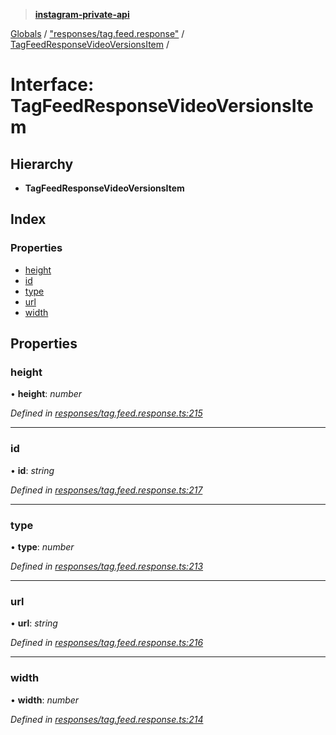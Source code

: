 > **[instagram-private-api](../README.md)**

[Globals](../README.md) / ["responses/tag.feed.response"](../modules/_responses_tag_feed_response_.md) / [TagFeedResponseVideoVersionsItem](_responses_tag_feed_response_.tagfeedresponsevideoversionsitem.md) /

# Interface: TagFeedResponseVideoVersionsItem

## Hierarchy

* **TagFeedResponseVideoVersionsItem**

## Index

### Properties

* [height](_responses_tag_feed_response_.tagfeedresponsevideoversionsitem.md#height)
* [id](_responses_tag_feed_response_.tagfeedresponsevideoversionsitem.md#id)
* [type](_responses_tag_feed_response_.tagfeedresponsevideoversionsitem.md#type)
* [url](_responses_tag_feed_response_.tagfeedresponsevideoversionsitem.md#url)
* [width](_responses_tag_feed_response_.tagfeedresponsevideoversionsitem.md#width)

## Properties

###  height

• **height**: *number*

*Defined in [responses/tag.feed.response.ts:215](https://github.com/dilame/instagram-private-api/blob/01eb399/src/responses/tag.feed.response.ts#L215)*

___

###  id

• **id**: *string*

*Defined in [responses/tag.feed.response.ts:217](https://github.com/dilame/instagram-private-api/blob/01eb399/src/responses/tag.feed.response.ts#L217)*

___

###  type

• **type**: *number*

*Defined in [responses/tag.feed.response.ts:213](https://github.com/dilame/instagram-private-api/blob/01eb399/src/responses/tag.feed.response.ts#L213)*

___

###  url

• **url**: *string*

*Defined in [responses/tag.feed.response.ts:216](https://github.com/dilame/instagram-private-api/blob/01eb399/src/responses/tag.feed.response.ts#L216)*

___

###  width

• **width**: *number*

*Defined in [responses/tag.feed.response.ts:214](https://github.com/dilame/instagram-private-api/blob/01eb399/src/responses/tag.feed.response.ts#L214)*